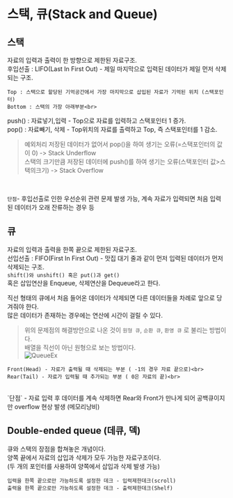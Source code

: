 # 스택, 큐(Stack and Queue)
## 스택
자료의 입력과 출력이 한 방향으로 제한된 자료구조.<br>
후입선출 : LIFO(Last In First Out) - 제일 마지막으로 입력된 데이터가 제일 먼저 삭제되는 구조.<br>
```
Top : 스택으로 할당된 기억공간에서 가장 마지막으로 삽입된 자료가 기억된 위치 (스택포인터)
Bottom : 스택의 가장 아래부분<br>
```
push() : 자료넣기,입력 - Top으로 자료를 입력하고 스택포인터 1 증가.<br>
pop() : 자료빼기, 삭제 - Top위치의 자료를 출력하고 Top, 즉 스택포인터를 1 감소.<br>

>예외처리
저장된 데이터가 없어서 pop()을 하여 생기는 오류(=스택포인터의 값이 0) -> Stack Underflow<br>
스택의 크기만큼 저장된 데이터에 push()를 하여 생기는 오류(스택포인터 값>스택의크기) -> Stack Overflow

<br>

`단점`- 후입선출로 인한 우선순위 관련 문제 발생 가능, 계속 자료가 입력되면 처음 입력된 데이터가 오래 잔류하는 경우 등


## 큐
자료의 입력과 출력을 한쪽 끝으로 제한된 자료구조.<br>
선입선출 : FIFO(First In First Out) - 맛집 대기 줄과 같이 먼저 입력된 데이터가 먼저 삭제되는 구조.<br>
`shift()와 unshift() 혹은 put()과 get()`<br>
혹은 삽입연산을 Enqueue, 삭제연산을 Dequeue라고 한다.<br>

직선 형태의 큐에서 처음 들어온 데이터가 삭제되면 다른 데이터들을 차례로 앞으로 당겨줘야 한다.<br>
많은 데이터가 존재하는 경우에는 연산에 시간이 걸릴 수 있다.<br>


>위의 문제점의 해결방안으로 나온 것이 `원형 큐`, `순환 큐`, `환영 큐` 로 불리는 방법이다.<br>
배열을 직선이 아닌 원형으로 보는 방법이다.<br>
![QueueEx](https://raw.githubusercontent.com/WonjeongPark/whatIThink/0168aefa77a81c2ebceb4cd0d1c6d5ab4183488e/%EC%9B%90%ED%98%95_%ED%81%90.png)

```
Front(Head) - 자료가 출력될 때 삭제되는 부분 ( -1의 경우 자료 끝으로)<br>
Rear(Tail) - 자료가 입력될 때 추가되는 부분 ( 0은 자료의 끝)<br>
```

<br>
`단점` - 자료 입력 후 데이터를 계속 삭제하면 Rear와 Front가 만나게 되어 공백큐이지만 overflow 현상 발생 (메모리낭비)

## Double-ended queue (데큐, 덱)
큐와 스택의 장점을 합쳐놓은 개념이다.<br>
양쪽 끝에서 자료의 삽입과 삭제가 모두 가능한 자료구조이다.<br>
(두 개의 포인터를 사용하여 양쪽에서 삽입과 삭제 발생 가능)<br>
```
입력을 한쪽 끝으로만 가능하도록 설정한 데크 - 입력제한데크(scroll)
출력을 한쪽 끝으로만 가능하도록 설정한 데크 - 출력제한데크(Shelf)
```
